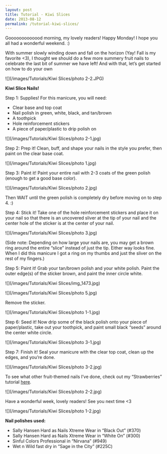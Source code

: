 ```yaml
---
layout: post
title: Tutorial - Kiwi Slices
date: 2013-08-12
permalink: /tutorial-kiwi-slices/
---
```


Gooooooooooood morning, my lovely readers! Happy Monday! I hope you all had a wonderful weekend. :)

With summer slowly winding down and fall on the horizon (Yay! Fall is my favorite <3), I thought we should do a few more summery fruit nails to celebrate the last bit of summer we have left! And with that, let’s get started on how to do your own

![](/images/Tutorials/Kiwi Slices/photo 2-2.JPG)

**Kiwi Slice Nails!**

Step 1: Supplies! For this manicure, you will need:

- Clear base and top coat
- Nail polish in green, white, black, and tan/brown
- A toothpick
- Hole reinforcement stickers
- A piece of paper/plastic to drip polish on

![](/images/Tutorials/Kiwi Slices/photo 2-1.jpg)

Step 2: Prep it! Clean, buff, and shape your nails in the style you prefer, then paint on the clear base coat.

![](/images/Tutorials/Kiwi Slices/photo 1.jpg)

Step 3: Paint it! Paint your entire nail with 2-3 coats of the green polish (enough to get a good base color).

![](/images/Tutorials/Kiwi Slices/photo 2.jpg)

Then WAIT until the green polish is completely dry before moving on to step 4. :)

Step 4: Stick it! Take one of the hole reinforcement stickers and place it on your nail so that there is an uncovered sliver at the tip of your nail and the center hole of the sticker is at the center of your nail.

![](/images/Tutorials/Kiwi Slices/photo 3.jpg)

(Side note: Depending on how large your nails are, you may get a brown ring around the entire “slice” instead of just the tip. Either way looks fine. When I did this manicure I got a ring on my thumbs and just the sliver on the rest of my fingers.)

Step 5: Paint it! Grab your tan/brown polish and your white polish. Paint the outer edge(s) of the sticker brown, and paint the inner circle white.

![](/images/Tutorials/Kiwi Slices/img_1473.jpg)

![](/images/Tutorials/Kiwi Slices/photo 5.jpg)

Remove the sticker.

![](/images/Tutorials/Kiwi Slices/photo 1-1.jpg)

Step 6: Seed it! Now drip some of the black polish onto your piece of paper/plastic, take out your toothpick, and paint small black “seeds” around the center white circle.

![](/images/Tutorials/Kiwi Slices/photo 3-1.jpg)

Step 7: Finish it! Seal your manicure with the clear top coat, clean up the edges, and you’re done.

![](/images/Tutorials/Kiwi Slices/photo 3-2.jpg)

To see what other fruit-themed nails I’ve done, check out my “Strawberries” tutorial [here](http://nailsfornickels.com/tutorial-strawberries/).

![](/images/Tutorials/Kiwi Slices/photo 2-2.jpg)

Have a wonderful week, lovely readers! See you next time <3

![](/images/Tutorials/Kiwi Slices/photo 1-2.jpg)

**Nail polishes used:**

- Sally Hansen Hard as Nails Xtreme Wear in “Black Out” (#370)
- Sally Hansen Hard as Nails Xtreme Wear in “White On” (#300)
- Sinful Colors Professional in “Nirvana” (#949)
- Wet n Wild fast dry in “Sage in the City” (#225C)